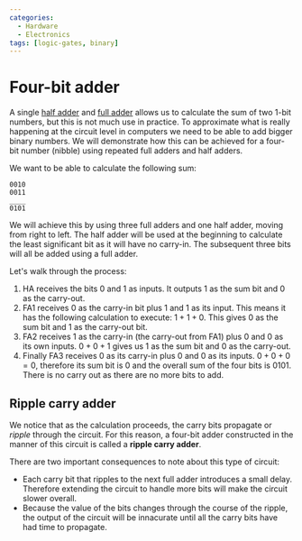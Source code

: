 ```yaml
---
categories:
  - Hardware
  - Electronics
tags: [logic-gates, binary]
---
```


# Four-bit adder

A single
[half adder](/Electronics_and_Hardware/Digital_circuits/Half_adder_and_full_adder.md#half-adder)
and
[full adder](/Electronics_and_Hardware/Digital_circuits/Half_adder_and_full_adder.md#fufll-adder)
allows us to calculate the sum of two 1-bit numbers, but this is not much use in
practice. To approximate what is really happening at the circuit level in
computers we need to be able to add bigger binary numbers. We will demonstrate
how this can be achieved for a four-bit number (nibble) using repeated full
adders and half adders.

We want to be able to calculate the following sum:

```
0010
0011
____
0101
```

We will achieve this by using three full adders and one half adder, moving from
right to left. The half adder will be used at the beginning to calculate the
least significant bit as it will have no carry-in. The subsequent three bits
will all be added using a full adder.

Let's walk through the process:

>

1. HA receives the bits $0$ and $1$ as inputs. It outputs $1$ as the sum bit and
   $0$ as the carry-out.
2. FA1 receives $0$ as the carry-in bit plus $1$ and $1$ as its input. This
   means it has the following calculation to execute: $1 + 1 + 0$. This gives
   $0$ as the sum bit and $1$ as the carry-out bit.
3. FA2 receives $1$ as the carry-in (the carry-out from FA1) plus $0$ and $0$ as
   its own inputs. $0 + 0 + 1$ gives us $1$ as the sum bit and $0$ as the
   carry-out.
4. Finally FA3 receives $0$ as its carry-in plus $0$ and $0$ as its inputs.
   $0 + 0 + 0 = 0$, therefore its sum bit is $0$ and the overall sum of the four
   bits is $0101$. There is no carry out as there are no more bits to add.

## Ripple carry adder

We notice that as the calculation proceeds, the carry bits propagate or _ripple_
through the circuit. For this reason, a four-bit adder constructed in the manner
of this circuit is called a **ripple carry adder**.

There are two important consequences to note about this type of circuit:

- Each carry bit that ripples to the next full adder introduces a small delay.
  Therefore extending the circuit to handle more bits will make the circuit
  slower overall.
- Because the value of the bits changes through the course of the ripple, the
  output of the circuit will be innacurate until all the carry bits have had
  time to propagate.
